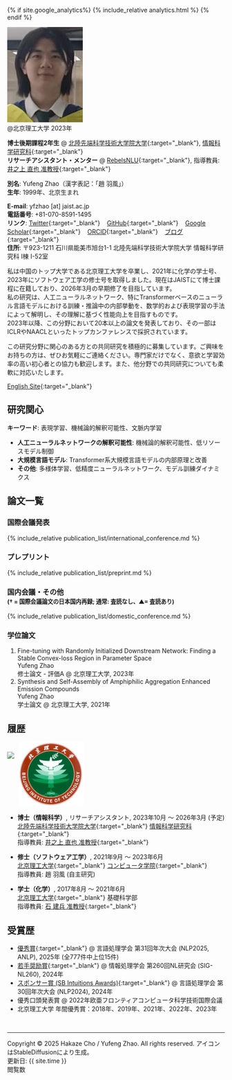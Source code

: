 <head>

{% if site.google_analytics%}
{% include_relative analytics.html %}
{% endif %}

<link rel="stylesheet" type="text/css" href="//fonts.googleapis.com/css?family=Gentium+Basic" />
<script async src="//busuanzi.ibruce.info/busuanzi/2.3/busuanzi.pure.mini.js"></script>

<link rel="preconnect" href="https://fonts.googleapis.com">
<link rel="preconnect" href="https://fonts.gstatic.com" crossorigin>
<link href="https://fonts.googleapis.com/css2?family=Noto+Sans+JP:wght@300;400;700&display=swap" rel="stylesheet">

</head>

<div class="img_margin">
<img src="./assets/fig/photo.png" alt="" title="@Beijing Inst. Tech. 2023" height="220">
<figcaption>@北京理工大学 2023年</figcaption>
</div>

**博士後期課程2年生** @ [北陸先端科学技術大学院大学](https://www.jaist.ac.jp/){:target="_blank"}, [情報科学研究科](https://www.jaist.ac.jp/areas/cs/){:target="_blank"}  
**リサーチアシスタント・メンター** @ [RebelsNLU](https://rebelsnlu.super.site/){:target="_blank"}, 指導教員: [井之上 直也 准教授](https://naoya-i.info/){:target="_blank"}   

**別名**: Yufeng Zhao（漢字表記：「趙 羽風」）  
**生年**: 1999年、北京生まれ  
<!-- **所属**: 北陸先端科学技術大学院大学 ← 北京理工大学 -->

**E-mail**: yfzhao [at] jaist.ac.jp  
**電話番号**: +81-070-8591-1495  
**リンク**:
[Twitter](https://x.com/yfZhao495){:target="_blank"} &nbsp;&nbsp;
[GitHub](https://github.com/hc495){:target="_blank"} &nbsp;&nbsp; 
[Google Scholar](https://scholar.google.com/citations?user=q_eQAcwAAAAJ){:target="_blank"} &nbsp;&nbsp; 
[ORCID](https://orcid.org/0000-0002-7127-1954){:target="_blank"} &nbsp;&nbsp; 
[ブログ](https://www.amachi.com.cn/){:target="_blank"} &nbsp;&nbsp;  
**住所**: 〒923-1211 石川県能美市旭台1-1 北陸先端科学技術大学院大学 情報科学研究科 I棟 I-52室  

私は中国のトップ大学である北京理工大学を卒業し、2021年に化学の学士号、2023年にソフトウェア工学の修士号を取得しました。現在はJAISTにて博士課程に在籍しており、2026年3月の早期修了を目指しています。  
私の研究は、人工ニューラルネットワーク、特にTransformerベースのニューラル言語モデルにおける訓練・推論中の内部挙動を、数学的および表現学習の手法によって解明し、その理解に基づく性能向上を目指すものです。  
2023年以降、この分野において20本以上の論文を発表しており、その一部はICLRやNAACLといったトップカンファレンスで採択されています。

この研究分野に関心のある方との共同研究を積極的に募集しています。ご興味をお持ちの方は、ぜひお気軽にご連絡ください。専門家だけでなく、意欲と学習効率の高い初心者との協力も歓迎します。また、他分野での共同研究についても柔軟に対応いたします。

[English Site](https://www.hakaze-c.com/){:target="_blank"}

## 研究関心

**キーワード**: 表現学習、機械論的解釈可能性、文脈内学習  
- **人工ニューラルネットワークの解釈可能性**: 機械論的解釈可能性、低リソースモデル制御  
- **大規模言語モデル**: Transformer系大規模言語モデルの内部原理と改善  
- **その他**: 多様体学習、低精度ニューラルネットワーク、モデル訓練ダイナミクス

## 論文一覧

### 国際会議発表

{% include_relative publication_list/international_conference.md %}

### プレプリント

{% include_relative publication_list/preprint.md %}

### 国内会議・その他<br><span style="font-size:0.8em">(† = 国際会議論文の日本国内再録; 通常: 査読なし、▲= 査読あり)</span>

{% include_relative publication_list/domestic_conference.md %}

### 学位論文

1. Fine-tuning with Randomly Initialized Downstream Network: Finding a Stable Convex-loss Region in Parameter Space    
    Yufeng Zhao   
    修士論文 - 評価A @ 北京理工大学, 2023年
2. Synthesis and Self-Assembly of Amphiphilic Aggregation Enhanced Emission Compounds   
   Yufeng Zhao   
   学士論文 @ 北京理工大学, 2021年

## 履歴

<div class="img_margin" style="display: flex; align-items: center; gap: 10px;">
    <img src="./assets/fig/jaist.png" height="105">
    <img src="./assets/fig/bit_xiaohui.jpg" height="150">
</div>

- **博士（情報科学）**, リサーチアシスタント, 2023年10月 ～ 2026年3月 (予定)  
  [北陸先端科学技術大学院大学](https://www.jaist.ac.jp/){:target="_blank"} [情報科学研究科](https://www.jaist.ac.jp/areas/cs/){:target="_blank"}   
  指導教員: [井之上 直也 准教授](https://naoya-i.info/){:target="_blank"}

- **修士（ソフトウェア工学）**, 2021年9月 ～ 2023年6月  
  [北京理工大学](https://cs.bit.edu.cn/){:target="_blank"} [コンピュータ学院](https://cs.bit.edu.cn/){:target="_blank"}  
  指導教員: 趙 羽風 (自主研究)

- **学士（化学）**, 2017年8月 ～ 2021年6月  
  [北京理工大学](https://cs.bit.edu.cn/){:target="_blank"} 基礎科学部  
  指導教員: [石 建兵 准教授](https://mse.bit.edu.cn/szdw/jgml/clwlyhxxg/ff4af2fd072b47beadc219b5c4e266f7.htm){:target="_blank"}

## 受賞歴

- [優秀賞](https://anlp.jp/nlp2025/award.html#outstanding){:target="_blank"} @ 言語処理学会 第31回年次大会 (NLP2025, ANLP), 2025年 (全777件中上位15件)  
- [若手奨励賞](https://sites.google.com/sig-nl.ipsj.or.jp/sig-nl/%E6%8E%88%E8%B3%9E/young#h.qq15e8v12s8d){:target="_blank"} @ 情報処理学会 第260回NL研究会 (SIG-NL260), 2024年  
- [スポンサー賞 (SB Intuitions Awards)](https://www.anlp.jp/nlp2024/award.html){:target="_blank"} @ 言語処理学会 第30回年次大会 (NLP2024), 2024年  
- 優秀口頭発表賞 @ 2022年欧亜フロンティアコンピュータ科学技術国際会議  
- 北京理工大学 年間優秀賞：2018年、2019年、2021年、2022年、2023年  

<br>
<hr width="100%" />

Copyright © 2025 Hakaze Cho / Yufeng Zhao. All rights reserved. アイコンはStableDiffusionにより生成。
<br> 更新日: {{ site.time }}
<span id="busuanzi_container_site_pv"><br><span id="busuanzi_value_site_pv"></span> 閲覧数</span>
